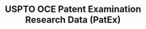 ---
layout: default
bigquery: https://console.cloud.google.com/bigquery?p=patents-public-data&d=uspto_oce_pair&page=dataset
citation: 'Graham, S. Marco, A., and Miller, A. (2015). “The USPTO Patent Examination
  Research Dataset: A Window on the Process of Patent Examination.”'
contributors: Graham, S. Marco, A., Miller, A.
cost: None
description: The latest version of PatEx (referred to below as the 2020 release) contains
  detailed information on nearly 11.9 million publicly-viewable provisional and non-provisional
  patent applications to the USPTO and over 4.6 million Patent Cooperation Treaty
  (PCT) applications. It is based on data that OCE downloaded from the Patent Examination
  Data System (PEDS) in April, 2021. The PEDS data are sourced from Public PAIR. The
  first time that OCE used PEDS as the basis of PatEx was for the 2019 release. We
  took the PEDS data and organized it into the familiar PatEx data files, which are
  based on the organization of the Public PAIR portal. The data files include information
  on each application’s characteristics, prosecution history, continuation history,
  claims of foreign priority, patent term adjustment history, publication history,
  and correspondence address information.
documentation: 'For the 2019 and later releases, new technical documentation is available
  https://www.uspto.gov/sites/default/files/documents/PatEx-2019-Technical-Doc.pdf


  A document describing the 2014-2017 data sets is available and can be cited as:
  Graham, Stuart J.H. and Marco, Alan C. and Miller, Richard, The USPTO Patent Examination
  Research Dataset: A Window on the Process of Patent Examination (November 30, 2015).
  Available at SSRN: https://ssrn.com/abstract=2702637.'
last_edit: Mon, 04 Apr 2022 19:06:22 GMT
location: https://www.uspto.gov/ip-policy/economic-research/research-datasets/patent-examination-research-dataset-public-pair
maintained_by: EconomicsData@uspto.gov
related_publications: https://ssrn.com/abstract=29956744, https://ssrn.com/abstract=2702637
schema_fields: '[''inventor_rank'', ''foreign_parent_id'', ''uspc_class'', ''earliest_pgpub_number'',
  ''abandon_date'', ''application_number'', ''inventor_address_type'', ''correspondence_country_name'',
  ''inventor_name_middle'', ''disposal_type'', ''inventor_name_first'', ''examiner_name_last'',
  ''correspondence_name_line_1'', ''inventor_region_code'', ''examiner_id'', ''patent_number'',
  ''patent_issue_date'', ''correspondence_region_name'', ''filing_date'', ''file_location'',
  ''aia_first_to_file'', ''foreign_parent_date'', ''wipo_pub_date'', ''examiner_name_middle'',
  ''event_code'', ''correspondence_country_code'', ''child_filing_date'', ''application_number_pair'',
  ''invention_subject_matter'', ''inventor_name_last'', ''confirm_number'', ''file_location_date'',
  ''application_type'', ''earliest_pgpub_date'', ''atty_docket_number'', ''parent_country_code'',
  ''status_description'', ''status_code'', ''examiner_art_unit'', ''small_entity_indicator'',
  ''correspondence_street_line_2'', ''correspondence_city'', ''sequence_number'',
  ''uspc_subclass'', ''examiner_name_first'', ''correspondence_name_line_2'', ''customer_number'',
  ''invention_title'', ''event_description'', ''continuation_type'', ''inventor_country_code'',
  ''child_application_number'', ''parent_country'', ''appl_status_date'', ''recorded_date'',
  ''appl_status_code'', ''correspondence_region_code'', ''correspondence_postal_code'',
  ''wipo_pub_number'', ''parent_application_number'', ''correspondence_street_line_1'',
  ''parent_filing_date'', ''inventor_country_name'']'
shortname: patex
tags:
- patents
- legal
- history
terms_of_use: 'USPTO’s online databases are not designed or intended to be a source
  for bulk downloads of USPTO data when accessed through the website’s interfaces.
  Individuals, companies, IP addresses, or blocks of IP addresses who, in effect,
  deny or decrease service by generating unusually high numbers of database accesses
  (searches, pages, or hits), whether generated manually or in an automated fashion,
  may be denied access to USPTO servers without notice.


  Bulk data products may be separately obtained from the USPTO, either for free or
  at the cost of dissemination. For details, see information on Electronic Bulk Data
  Products: https://www.uspto.gov/learning-and-resources/electronic-bulk-data-products'
title: USPTO OCE Patent Examination Research Data (PatEx)
uuid: 4342caa7-23af-420c-b2f6-6088f133df6a
---